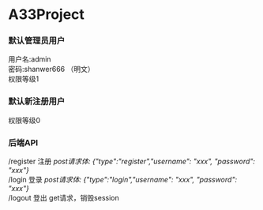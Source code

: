 # A33Project 
### 默认管理员用户  
用户名:admin  
密码:shanwer666 （明文）  
权限等级1  
### 默认新注册用户  
权限等级0  
### 后端API  
/register 注册  _post请求体: {"type":"register","username": "xxx", "password": "xxx"}_  
/login 登录  _post请求体: {"type":"login","username": "xxx", "password": "xxx"}_  
/logout 登出 get请求，销毁session